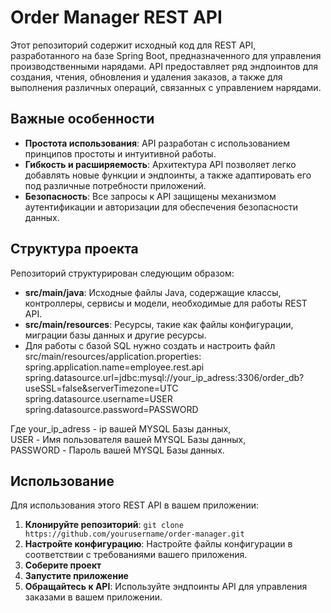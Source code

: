 # Order Manager REST API

Этот репозиторий содержит исходный код для REST API, разработанного на базе Spring Boot, предназначенного для управления производственными нарядами. API предоставляет ряд эндпоинтов для создания, чтения, обновления и удаления заказов, а также для выполнения различных операций, связанных с управлением нарядами.

## Важные особенности

- **Простота использования**: API разработан с использованием принципов простоты и интуитивной работы.
- **Гибкость и расширяемость**: Архитектура API позволяет легко добавлять новые функции и эндпоинты, а также адаптировать его под различные потребности приложений.
- **Безопасность**: Все запросы к API защищены механизмом аутентификации и авторизации для обеспечения безопасности данных.

## Структура проекта

Репозиторий структурирован следующим образом:

- **src/main/java**: Исходные файлы Java, содержащие классы, контроллеры, сервисы и модели, необходимые для работы REST API.
- **src/main/resources**: Ресурсы, такие как файлы конфигурации, миграции базы данных и другие ресурсы.
- Для работы с базой SQL нужно создать и настроить файл src/main/resources/application.properties:  
spring.application.name=employee.rest.api  
spring.datasource.url=jdbc:mysql://your_ip_adress:3306/order_db?useSSL=false&serverTimezone=UTC  
spring.datasource.username=USER  
spring.datasource.password=PASSWORD  

Где your_ip_adress - ip вашей MYSQL Базы данных,  
USER - Имя пользователя вашей MYSQL Базы данных,  
PASSWORD - Пароль вашей MYSQL Базы данных.  

## Использование

Для использования этого REST API в вашем приложении:

1. **Клонируйте репозиторий**: `git clone https://github.com/yourusername/order-manager.git`
2. **Настройте конфигурацию**: Настройте файлы конфигурации в соответствии с требованиями вашего приложения.
3. **Соберите проект**
4. **Запустите приложение**
5. **Обращайтесь к API**: Используйте эндпоинты API для управления заказами в вашем приложении.
